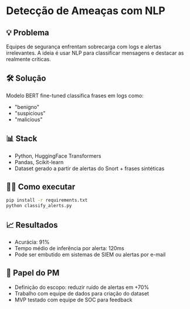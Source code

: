 # Detecção de Ameaças com NLP

## 💡 Problema

Equipes de segurança enfrentam sobrecarga com logs e alertas irrelevantes. A ideia é usar NLP para classificar mensagens e destacar as realmente críticas.

## 🛠️ Solução

Modelo BERT fine-tuned classifica frases em logs como:
- "benigno"
- "suspicious"
- "malicious"

## 📊 Stack

- Python, HuggingFace Transformers
- Pandas, Scikit-learn
- Dataset gerado a partir de alertas do Snort + frases sintéticas

## 👩‍💻 Como executar

```bash
pip install -r requirements.txt
python classify_alerts.py
```

## 📈 Resultados

- Acurácia: 91%
- Tempo médio de inferência por alerta: 120ms
- Pode ser embutido em sistemas de SIEM ou alertas por e-mail

## 🧠 Papel do PM

- Definição do escopo: reduzir ruído de alertas em +70%
- Trabalho com equipe de dados para criação do dataset
- MVP testado com equipe de SOC para feedback